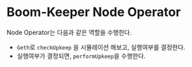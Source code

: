 # Boom-Keeper Node Operator

Node Operator는 다음과 같은 역할을 수행한다.
- `Geth`로 `checkUpkeep` 을 시뮬레이션 해보고, 실행여부를 결정한다.
- 실행여부가 결정되면, `performUpkeep`을 수행한다.